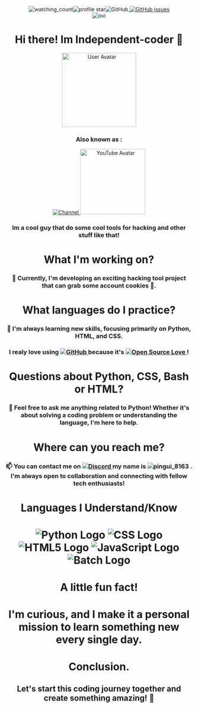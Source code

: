 <div style="text-align: center;">
<img src="https://komarev.com/ghpvc/?username=independent-coder&color=red" alt="watching_count"/><img src="https://img.shields.io/github/stars/independent-coder?style=flat&logo=github&color=purple" alt="profile star"><img alt="GitHub" src="https://img.shields.io/badge/dynamic/json?logo=github&label=GitHub+Followers&labelColor=282c34&color=181717&query=%24.data.totalSubs&url=https%3A%2F%2Fapi.spencerwoo.com%2Fsubstats%2F%3Fsource%3Dgithub%26queryKey%3Dindependent-coder&longCache=true"/><a href="https://GitHub.com/independent-coder/APP-REMINDER/issues/">
  <img src="https://img.shields.io/github/issues/Naereen/StrapDown.js.svg" alt="GitHub issues">
</a>
</div>
<div style="text-align: center;">
<img src="https://github-readme-stats.vercel.app/api/top-langs?username=independent-coder&show_icons=true&locale=en&layout=compact&theme=chartreuse-dark" alt="ovi" />
</div>



<div style="text-align: center;">
<h1> Hi there! Im Independent-coder 👋 </h1>
<img src="https://avatars.githubusercontent.com/u/127637860?v=4" alt="User Avatar" width="200" height="200">

</div>

<div style="text-align: center;">
  <h3>Also known as :</h3> 
  <a href="https://www.youtube.com/channel/UCmRLV3Bga2Oo54sM-d3CJPg">
    <img src="https://img.shields.io/badge/Mr.Programs-blue?style=flat&logo=youtube" alt="Channel">

<img src="https://yt3.googleusercontent.com/4FNXy1qMsxggQmlwTtyLIUwMi5gB_4L3STqbrx8Bsv61mBy7ydFjNYycrJBurg-HaEzppJMo=s176-c-k-c0x00ffffff-no-rj" alt="YouTube Avatar" width="176" height="176">


  </a>
</div>


<div align="center">
  <h3>Im a cool guy that do some cool tools for hacking and other stuff like that!</h3>
</div>

##



<div style="text-align: center;">
<h1> What I'm working on?</h1>
<h3>🔭 Currently, I'm developing an exciting hacking tool project that can grab some account cookies 🍪.</h3>
</div>

##

<div style="text-align: center;">
<h1> What languages do I practice?</h1>
<h3> 🌱 I'm always learning new skills, focusing primarily on Python, HTML, and CSS.</h3>
<h3> I realy love using <a href="https://github.com/">
  <img src="https://img.shields.io/badge/Github-8A2BE2?logo=GitHub" alt="GitHub">
</a>
because it's <a href="https://github.com/ellerbrock/open-source-badges/">
  <img src="https://badges.frapsoft.com/os/v3/open-source.svg?v=103" alt="Open Source Love">
</a>
!</h3>

</div>

##

<div style="text-align: center;">
<h1> Questions about Python, CSS, Bash or HTML?
<h3>💬 Feel free to ask me anything related to Python! Whether it's about solving a coding problem or understanding the language, I'm here to help.</h3>
</div>

##

<div style="text-align: center;">
<h1> Where can you reach me?</h1>
<h3>📫 You can contact me on <a href="https://discord.com/">
  <img src="https://badgen.net/badge/icon/discord?icon=discord&label" alt="Discord">
</a>
 my name is
  <img src="https://img.shields.io/badge/pingui_8163-purple?style=flat" alt="pingui_8163">
</a>
. I'm always open to collaboration and connecting with fellow tech enthusiasts!</h3>
</div>

##


<div style="text-align: center;">
<h1> Languages I Understand/Know<h1>
<img src="https://img.shields.io/badge/Python-%2314354C.svg?style=flat&logo=python&logoColor=white" alt="Python Logo">
<img src="https://img.shields.io/badge/CSS-%231572B6.svg?style=flat&logo=css3&logoColor=white" alt="CSS Logo">
 <img src="https://img.shields.io/badge/HTML5-%23E34F26.svg?style=flat&logo=html5&logoColor=white" alt="HTML5 Logo">
<img src="https://img.shields.io/badge/JavaScript-%23F7DF1E.svg?style=flat&logo=javascript&logoColor=black" alt="JavaScript Logo">
<img src="https://img.shields.io/badge/Batch-%23111111.svg?style=flat&logo=windows&logoColor=white" alt="Batch Logo">
</div>


<div style="text-align: center;">
<h1> A little fun fact! </h1>
<h1>I'm curious, and I make it a personal mission to learn something new every single day.</h1>
</div>

<div style="text-align: center;">
<h1> Conclusion.
<h2>Let's start this coding journey together and create something amazing! 🚀</h2>
</div>
